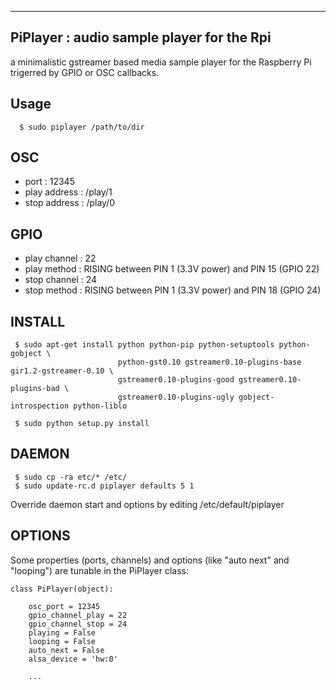 ---------------------------------------------
PiPlayer : audio sample player for the Rpi
---------------------------------------------

a minimalistic gstreamer based media sample player for the Raspberry Pi trigerred by GPIO or OSC callbacks.
  

Usage
------

```
  $ sudo piplayer /path/to/dir
```

OSC
----

 * port : 12345
 * play address : /play/1
 * stop address : /play/0
 
GPIO
-----

 * play channel : 22
 * play method : RISING between PIN 1 (3.3V power) and PIN 15 (GPIO 22)
 * stop channel : 24
 * stop method : RISING between PIN 1 (3.3V power) and PIN 18 (GPIO 24)

INSTALL
--------

```
 $ sudo apt-get install python python-pip python-setuptools python-gobject \
                        python-gst0.10 gstreamer0.10-plugins-base gir1.2-gstreamer-0.10 \
                        gstreamer0.10-plugins-good gstreamer0.10-plugins-bad \
                        gstreamer0.10-plugins-ugly gobject-introspection python-liblo

 $ sudo python setup.py install 
```

DAEMON
-------

```
 $ sudo cp -ra etc/* /etc/
 $ sudo update-rc.d piplayer defaults 5 1
```

Override daemon start and options by editing /etc/default/piplayer


OPTIONS
--------

Some properties (ports, channels) and options (like "auto next" and "looping") are tunable in the PiPlayer class:

```
class PiPlayer(object):
    
    osc_port = 12345
    gpio_channel_play = 22
    gpio_channel_stop = 24
    playing = False
    looping = False
    auto_next = False
    alsa_device = 'hw:0'

    ...
```
